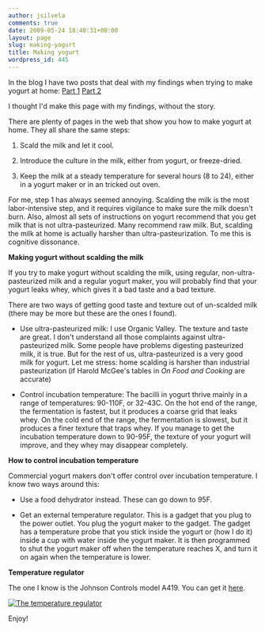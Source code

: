 ```yaml
---
author: jsilvela
comments: true
date: 2009-05-24 18:40:31+00:00
layout: page
slug: making-yogurt
title: Making yogurt
wordpress_id: 445
---
```


In the blog I have two posts that deal with my findings when trying to make yogurt at home:
[Part 1](http://jsilvela.wordpress.com/2008/10/06/fun-with-milk/)
[Part 2](http://jsilvela.wordpress.com/2008/12/14/raw-yogurt-at-last/)

I thought I'd make this page with my findings, without the story.

There are plenty of pages in the web that show you how to make yogurt at home. They all share the same steps:



	
  1. Scald the milk and let it cool.

	
  2. Introduce the culture in the milk, either from yogurt, or freeze-dried.

	
  3. Keep the milk at a steady temperature for several hours (8 to 24), either in a yogurt maker or in an tricked out oven.



For me, step 1 has always seemed annoying. Scalding the milk is the most labor-intensive step, and it requires vigilance to make sure the milk doesn't burn. Also, almost all sets of instructions on yogurt recommend that you get milk that is not ultra-pasteurized. Many recommend raw milk. But, scalding the milk at home is actually harsher than ultra-pasteurization. To me this is cognitive dissonance.

**Making yogurt without scalding the milk**

If you try to make yogurt without scalding the milk, using regular, non-ultra-pasteurized milk and a regular yogurt maker, you will probably find that your yogurt leaks whey, which gives it a bad taste and a bad texture.

There are two ways of getting good taste and texture out of un-scalded milk (there may be more but these are the ones I found).



	
  * Use ultra-pasteurized milk: I use Organic Valley. The texture and taste are great. I don't understand all those complaints against ultra-pasteurized milk. Some people have problems digesting pasteurized milk, it is true. But for the rest of us, ultra-pasteurized is a very good milk for yogurt. Let me stress: home scalding is harsher than industrial pasteurization (if Harold McGee's tables in _On Food and Cooking_ are accurate)

	
  * Control incubation temperature: The bacilli in yogurt thrive mainly in a range of temperatures: 90-110F, or 32-43C. On the hot end of the range, the fermentation is fastest, but it produces a coarse grid that leaks whey. On the cold end of the range, the fermentation is slowest, but it produces a finer texture that traps whey. If you manage to get the incubation temperature down to 90-95F, the texture of your yogurt will improve, and they whey may disappear completely.



**How to control incubation temperature**

Commercial yogurt makers don't offer control over incubation temperature. I know two ways around this:



	
  * Use a food dehydrator instead. These can go down to 95F.

	
  * Get an external temperature regulator. This is a gadget that you plug to the power outlet. You plug the yogurt maker to the gadget. The gadget has a temperature probe that you stick inside the yogurt or (how I do it) inside a cup with water inside the yogurt maker. It is then programmed to shut the yogurt maker off when the temperature reaches X, and turn it on again when the temperature is lower.



**Temperature regulator**

The one I know is the Johnson Controls model A419. You can get it [here](http://www.blueridgecompany.com/radiant/hydronic/287/johnson-controls-a419-series).

[![The temperature regulator](http://jsilvela.smugmug.com/photos/434514571_Y2UKx-S.jpg)](http://jsilvela.smugmug.com/gallery/5019150_Y3JuM/1/434514571_Y2UKx#434514571_Y2UKx-A-LB)

Enjoy!
